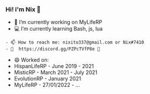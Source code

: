 ### Hi! i'm Nix 👋

- 🔭 I’m currently working on MyLifeRP
- 💻 I’m currently learning Bash, js, lua
```
- 📫 How to reach me: nixito337@gmail.com or Nix#7410
- 🔰  https://discord.gg/PZPcTVfP8e 🔰

```
- 😄 Worked on: 
- HispanLifeRP - June 2019 - 2021
- MisticRP - March 2021 - July 2021
- EvolutionRP - January 2021
- MyLifeRP -  27/01/2022 - ...
